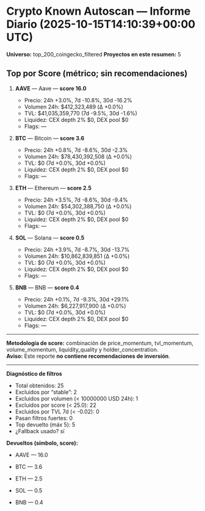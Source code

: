 # Crypto Known Autoscan — Informe Diario (2025-10-15T14:10:39+00:00 UTC)

**Universo:** top_200_coingecko_filtered
**Proyectos en este resumen:** 5

## Top por Score (métrico; sin recomendaciones)

1. **AAVE** — Aave — **score 16.0**
   - Precio: 24h +3.0%, 7d -10.8%, 30d -16.2%
   - Volumen 24h: $412,323,489 (Δ +0.0%)
   - TVL: $41,035,359,770 (7d -9.5%, 30d -1.6%)
   - Liquidez: CEX depth 2% $0, DEX pool $0
   - Flags: —

2. **BTC** — Bitcoin — **score 3.6**
   - Precio: 24h +0.8%, 7d -8.6%, 30d -2.3%
   - Volumen 24h: $78,430,392,508 (Δ +0.0%)
   - TVL: $0 (7d +0.0%, 30d +0.0%)
   - Liquidez: CEX depth 2% $0, DEX pool $0
   - Flags: —

3. **ETH** — Ethereum — **score 2.5**
   - Precio: 24h +3.5%, 7d -8.6%, 30d -9.4%
   - Volumen 24h: $54,302,388,750 (Δ +0.0%)
   - TVL: $0 (7d +0.0%, 30d +0.0%)
   - Liquidez: CEX depth 2% $0, DEX pool $0
   - Flags: —

4. **SOL** — Solana — **score 0.5**
   - Precio: 24h +3.9%, 7d -8.7%, 30d -13.7%
   - Volumen 24h: $10,862,839,851 (Δ +0.0%)
   - TVL: $0 (7d +0.0%, 30d +0.0%)
   - Liquidez: CEX depth 2% $0, DEX pool $0
   - Flags: —

5. **BNB** — BNB — **score 0.4**
   - Precio: 24h +0.1%, 7d -9.3%, 30d +29.1%
   - Volumen 24h: $6,227,917,900 (Δ +0.0%)
   - TVL: $0 (7d +0.0%, 30d +0.0%)
   - Liquidez: CEX depth 2% $0, DEX pool $0
   - Flags: —


---

**Metodología de score:** combinación de price_momentum, tvl_momentum, volume_momentum, liquidity_quality y holder_concentration.  
**Aviso:** Este reporte **no contiene recomendaciones de inversión**.


---
**Diagnóstico de filtros**

- Total obtenidos: 25
- Excluidos por “stable”: 2
- Excluidos por volumen (< 10000000 USD 24h): 1
- Excluidos por score (< 25.0): 22
- Excluidos por TVL 7d (< -0.02): 0
- Pasan filtros fuertes: 0
- Top devuelto (máx 5): 5
- ¿Fallback usado? sí


**Devueltos (símbolo, score):**

- AAVE — 16.0

- BTC — 3.6

- ETH — 2.5

- SOL — 0.5

- BNB — 0.4


